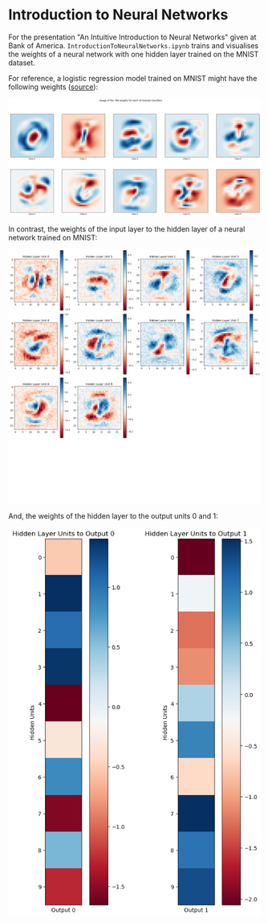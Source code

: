 # Introduction to Neural Networks

For the presentation "An Intuitive Introduction to Neural Networks" given at Bank of America.
`IntroductionToNeuralNetworks.ipynb` trains and visualises the weights of a neural network with one hidden layer trained on the MNIST dataset.

For reference, a logistic regression model trained on MNIST might have the following weights ([source](https://dmkothari.github.io/Machine-Learning-Projects/Logistic_Regression_with_MNIST.html)):

![The weights of a logistic regression model trained on MNIST visualised.](https://raw.githubusercontent.com/benclarkegithub/introduction-to-neural-networks/master/images/LogisticRegression.png)

In contrast, the weights of the input layer to the hidden layer of a neural network trained on MNIST:

![The weights of the input layer to the hidden layer of a neural network trained on MNIST visualised.](https://raw.githubusercontent.com/benclarkegithub/introduction-to-neural-networks/master/images/NeuralNetworkInput.png)

And, the weights of the hidden layer to the output units 0 and 1:

![The weights of the hidden layer to the output units 0 and 1 of a neural network trained on MNIST visualised.](https://raw.githubusercontent.com/benclarkegithub/introduction-to-neural-networks/master/images/NeuralNetworkHidden.png)
